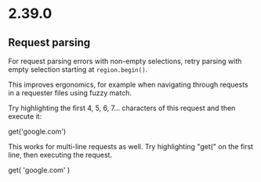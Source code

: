 # 2.39.0

## Request parsing

For request parsing errors with non-empty selections, retry parsing with empty selection starting at `region.begin()`.

This improves ergonomics, for example when navigating through requests in a requester files using fuzzy match.

Try highlighting the first 4, 5, 6, 7... characters of this request and then execute it:

get('google.com')

This works for multi-line requests as well. Try highlighting "get(" on the first line, then executing the request.

get(
'google.com'
)
